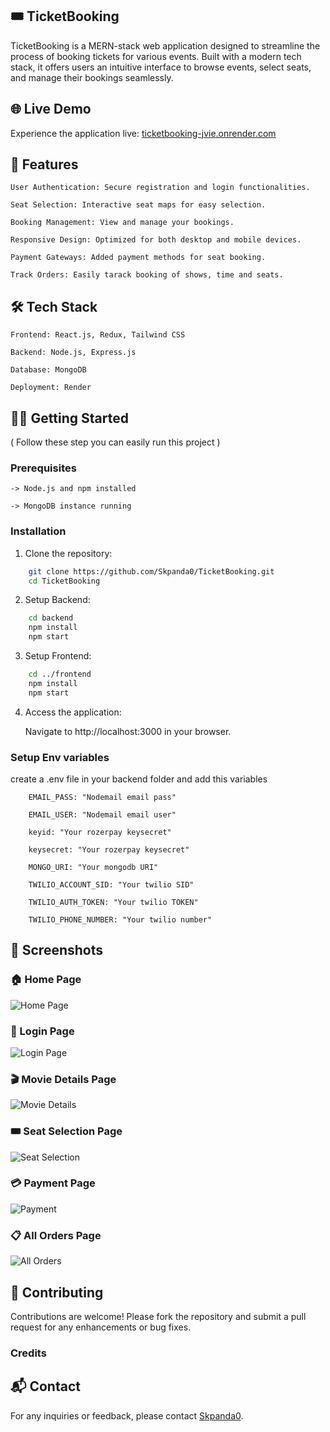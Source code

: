 ## 🎟️ TicketBooking

TicketBooking is a MERN-stack web application designed to streamline the process of booking tickets for various events. Built with a modern tech stack, it offers users an intuitive interface to browse events, select seats, and manage their bookings seamlessly.


## 🌐 Live Demo

Experience the application live: [ticketbooking-jvie.onrender.com](https://ticketbooking-jvie.onrender.com)


## 🚀 Features

    User Authentication: Secure registration and login functionalities.

    Seat Selection: Interactive seat maps for easy selection.

    Booking Management: View and manage your bookings.

    Responsive Design: Optimized for both desktop and mobile devices.

    Payment Gateways: Added payment methods for seat booking.

    Track Orders: Easily tarack booking of shows, time and seats.

 
 ## 🛠️ Tech Stack

    Frontend: React.js, Redux, Tailwind CSS

    Backend: Node.js, Express.js

    Database: MongoDB

    Deployment: Render


## 🧑‍💻 Getting Started 
( Follow these step you can easily run this project )
    
### Prerequisites

    -> Node.js and npm installed

    -> MongoDB instance running

### Installation

1. Clone the repository:
```bash
    git clone https://github.com/Skpanda0/TicketBooking.git
    cd TicketBooking
```
2. Setup Backend:
```bash
    cd backend
    npm install
    npm start
```
3. Setup Frontend:
```bash
    cd ../frontend
    npm install
    npm start
```
4. Access the application:

    Navigate to http://localhost:3000 in your browser.

### Setup Env variables
create a .env file in your backend folder and add this variables

```    
    EMAIL_PASS: "Nodemail email pass"

    EMAIL_USER: "Nodemail email user"
    
    keyid: "Your rozerpay keysecret"
    
    keysecret: "Your rozerpay keysecret"
    
    MONGO_URI: "Your mongodb URI"

    TWILIO_ACCOUNT_SID: "Your twilio SID"

    TWILIO_AUTH_TOKEN: "Your twilio TOKEN"

    TWILIO_PHONE_NUMBER: "Your twilio number"
```


## 📸 Screenshots

### 🏠 Home Page  
![Home Page](frontend/src/assets/home-page.png)

### 🔐 Login Page  
![Login Page](frontend/src/assets/login.png)

### 🎬 Movie Details Page  
![Movie Details](frontend/src/assets/movie-details.png)

### 🎟️ Seat Selection Page  
![Seat Selection](frontend/src/assets/booking-seats.png)

### 💳 Payment Page  
![Payment](frontend/src/assets/payment.png)

### 📋 All Orders Page  
![All Orders](frontend/src/assets/orders.png)




## 🤝 Contributing

Contributions are welcome! Please fork the repository and submit a pull request for any enhancements or bug fixes.

### Credits 


## 📬 Contact

For any inquiries or feedback, please contact [Skpanda0](https://github.com/Skpanda0).
